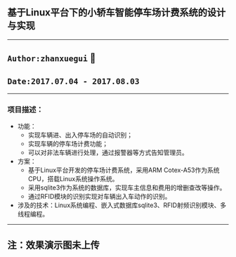## 基于Linux平台下的小轿车智能停车场计费系统的设计与实现
---------------------
## `Author:zhanxuegui` :apple:
## `Date:2017.07.04 - 2017.08.03`
-----------------
### 项目描述：
- 功能：
  - 实现车辆进、出入停车场的自动识别；
  - 实现车辆的停车场计费功能；
  - 可以对非法车辆进行处理，通过报警器等方式告知管理员。
- 方案：
  - 基于Linux平台开发的停车场计费系统，采用ARM Cotex-A53作为系统CPU，搭载Linux系统操作系统。
  - 采用sqlite3作为系统的数据库，实现车主信息和费用的增删查改等操作。
  - 通过RFID模块的识别实现对车辆出入车动作的识别。
- 涉及的技术：Linux系统编程、嵌入式数据库sqlite3、RFID射频识别模块、多线程编程。



-----------
## 注：效果演示图未上传
